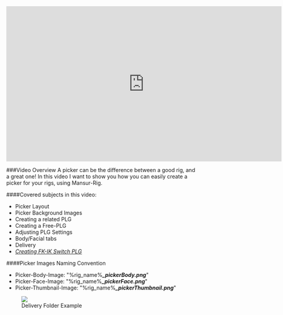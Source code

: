 <iframe width="728" height="409.5" src="https://www.youtube.com/embed/YPrSmKQViLg" frameborder="0" allow="accelerometer; autoplay; clipboard-write; encrypted-media; gyroscope; picture-in-picture" allowfullscreen></iframe>

###Video Overview
<font>
A picker can be the difference between a good rig, and a great one!
In this video I want to show you how you can easily create a picker for your rigs, using Mansur-Rig.
</font>

####Covered subjects in this video:
* Picker Layout
* Picker Background Images
* Creating a related PLG
* Creating a Free-PLG
* Adjusting PLG Settings
* Body/Facial tabs
* Delivery
* <a href = "../../IK-FK-Match/" class="md-nav__link"><i><u>Creating FK-IK Switch PLG</u></i></a>

####Picker Images Naming Convention
* Picker-Body-Image: "%rig_name%<b><i>_pickerBody.png</i></b>"
* Picker-Face-Image: "%rig_name%<b><i>_pickerFace.png</i></b>"
* Picker-Thumbnail-Image: "%rig_name%<b><i>_pickerThumbnail.png</i></b>"
<figure>
  <img src="../../userGuidesImages/creatingAPicker/deliveryFolder.png"/>
  <figcaption>Delivery Folder Example</figcaption>
</figure>